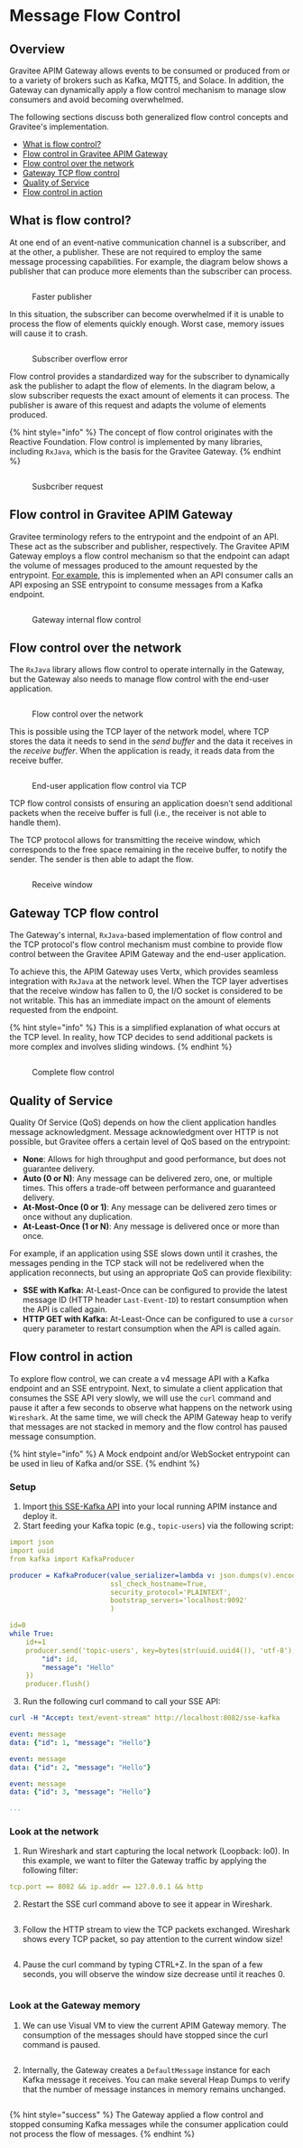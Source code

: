 # Message Flow Control

## Overview

Gravitee APIM Gateway allows events to be consumed or produced from or to a variety of brokers such as Kafka, MQTT5, and Solace. In addition, the Gateway can dynamically apply a flow control mechanism to manage slow consumers and avoid becoming overwhelmed.

The following sections discuss both generalized flow control concepts and Gravitee's implementation.

* [What is flow control?](message-flow-control.md#what-is-flow-control)
* [Flow control in Gravitee APIM Gateway](message-flow-control.md#flow-control-in-gravitee-apim-gateway)
* [Flow control over the network](message-flow-control.md#flow-control-over-the-network)
* [Gateway TCP flow control](message-flow-control.md#gateway-tcp-flow-control)
* [Quality of Service](message-flow-control.md#quality-of-service)
* [Flow control in action](message-flow-control.md#flow-control-in-action)

## What is flow control?

At one end of an event-native communication channel is a subscriber, and at the other, a publisher. These are not required to employ the same message processing capabilities. For example, the diagram below shows a publisher that can produce more elements than the subscriber can process.

<figure><img src="https://slabstatic.com/prod/uploads/6lql0jy7/posts/images/EnYu-G1xgfxjnIPeqDYjW08G.png" alt=""><figcaption><p>Faster publisher</p></figcaption></figure>

In this situation, the subscriber can become overwhelmed if it is unable to process the flow of elements quickly enough. Worst case, memory issues will cause it to crash.

<figure><img src="https://slabstatic.com/prod/uploads/6lql0jy7/posts/images/_sDO4uk4LxRTUzVt8ZhsKXTj.png" alt=""><figcaption><p>Subscriber overflow error</p></figcaption></figure>

Flow control provides a standardized way for the subscriber to dynamically ask the publisher to adapt the flow of elements. In the diagram below, a slow subscriber requests the exact amount of elements it can process. The publisher is aware of this request and adapts the volume of elements produced.

{% hint style="info" %}
The concept of flow control originates with the Reactive Foundation. Flow control is implemented by many libraries, including `RxJava`, which is the basis for the Gravitee Gateway.
{% endhint %}

<figure><img src="https://slabstatic.com/prod/uploads/6lql0jy7/posts/images/E0BAD8zoCKHTwBmzeMK6jZfB.png" alt=""><figcaption><p>Susbcriber request</p></figcaption></figure>

## Flow control in Gravitee APIM Gateway

Gravitee terminology refers to the entrypoint and the endpoint of an API. These act as the subscriber and publisher, respectively. The Gravitee APIM Gateway employs a flow control mechanism so that the endpoint can adapt the volume of messages produced to the amount requested by the entrypoint. [For example](message-flow-control.md#flow-control-in-action), this is implemented when an API consumer calls an API exposing an SSE entrypoint to consume messages from a Kafka endpoint.

<figure><img src="https://slabstatic.com/prod/uploads/6lql0jy7/posts/images/isYWmsCnn0-yl84wke5wcq_T.png" alt=""><figcaption><p>Gateway internal flow control</p></figcaption></figure>

## Flow control over the network

The `RxJava` library allows flow control to operate internally in the Gateway, but the Gateway also needs to manage flow control with the end-user application.

<figure><img src="https://slabstatic.com/prod/uploads/6lql0jy7/posts/images/5avybcxjjeVD4kvENMyfgT5V.png" alt=""><figcaption><p>Flow control over the network</p></figcaption></figure>

This is possible using the TCP layer of the network model, where TCP stores the data it needs to send in the _send buffer_ and the data it receives in the _receive buffer_. When the application is ready, it reads data from the receive buffer.

<figure><img src="https://slabstatic.com/prod/uploads/6lql0jy7/posts/images/DFKJw2dO2pnypqTfItns_8Ic.png" alt=""><figcaption><p>End-user application flow control via TCP</p></figcaption></figure>

TCP flow control consists of ensuring an application doesn’t send additional packets when the receive buffer is full (i.e., the receiver is not able to handle them).&#x20;

The TCP protocol allows for transmitting the receive window, which corresponds to the free space remaining in the receive buffer, to notify the sender. The sender is then able to adapt the flow.

<figure><img src="https://slabstatic.com/prod/uploads/6lql0jy7/posts/images/bozgHpk1hSAywC9sGFKwVOpS.png" alt=""><figcaption><p>Receive window</p></figcaption></figure>

## Gateway TCP flow control

The Gateway's internal, `RxJava`-based implementation of flow control and the TCP protocol's flow control mechanism must combine to provide flow control between the Gravitee APIM Gateway and the end-user application.

To achieve this, the APIM Gateway uses Vertx, which provides seamless integration with `RxJava` at the network level. When the TCP layer advertises that the receive window has fallen to 0, the I/O socket is considered to be not writable. This has an immediate impact on the amount of elements requested from the endpoint.

{% hint style="info" %}
This is a simplified explanation of what occurs at the TCP level. In reality, how TCP decides to send additional packets is more complex and involves sliding windows.
{% endhint %}

<figure><img src="https://slabstatic.com/prod/uploads/6lql0jy7/posts/images/klohIwWYtwgpfPKy0EojPQw6.png" alt=""><figcaption><p>Complete flow control</p></figcaption></figure>

## Quality of Service

Quality Of Service (QoS) depends on how the client application handles message acknowledgment. Message acknowledgment over HTTP is not possible, but Gravitee offers a certain level of QoS based on the entrypoint:

* **None**: Allows for high throughput and good performance, but does not guarantee delivery.
* **Auto (0 or N)**: Any message can be delivered zero, one, or multiple times. This offers a trade-off between performance and guaranteed delivery.
* **At-Most-Once (0 or 1)**: Any message can be delivered zero times or once without any duplication.
* **At-Least-Once (1 or N)**: Any message is delivered once or more than once.

For example, if an application using SSE slows down until it crashes, the messages pending in the TCP stack will not be redelivered when the application reconnects, but using an appropriate QoS can provide flexibility:

* **SSE with Kafka:** At-Least-Once can be configured to provide the latest message ID (HTTP header `Last-Event-ID`) to restart consumption when the API is called again.
* **HTTP GET with Kafka:** At-Least-Once can be configured to use a `cursor` query parameter to restart consumption when the API is called again.

## Flow control in action

To explore flow control, we can create a v4 message API with a Kafka endpoint and an SSE entrypoint. Next, to simulate a client application that consumes the SSE API very slowly, we will use the `curl` command and pause it after a few seconds to observe what happens on the network using `Wireshark`. At the same time, we will check the APIM Gateway heap to verify that messages are not stacked in memory and the flow control has paused message consumption.

{% hint style="info" %}
A Mock endpoint and/or WebSocket entrypoint can be used in lieu of Kafka and/or SSE.
{% endhint %}

### Setup

1. Import [this SSE-Kafka API](https://slabstatic.com/prod/uploads/6lql0jy7/posts/attachments/uHCG\_mgqWRBdrJZzGWfg7gSv.json) into your local running APIM instance and deploy it.
2. Start feeding your Kafka topic (e.g., `topic-users`) via the following script:

```yaml
import json
import uuid
from kafka import KafkaProducer

producer = KafkaProducer(value_serializer=lambda v: json.dumps(v).encode('utf-8'),
                         ssl_check_hostname=True,
                         security_protocol='PLAINTEXT',
                         bootstrap_servers='localhost:9092'
                         )

id=0
while True:
	id+=1
	producer.send('topic-users', key=bytes(str(uuid.uuid4()), 'utf-8'), value={
	    "id": id,
	    "message": "Hello"
	})
	producer.flush()
```

3. Run the following curl command to call your SSE API:

```yaml
curl -H "Accept: text/event-stream" http://localhost:8082/sse-kafka

event: message
data: {"id": 1, "message": "Hello"}

event: message
data: {"id": 2, "message": "Hello"}

event: message
data: {"id": 3, "message": "Hello"}

...
```

### Look at the network

1. Run Wireshark and start capturing the local network (Loopback: lo0). In this example, we want to filter the Gateway traffic by applying the following filter:

```yaml
tcp.port == 8082 && ip.addr == 127.0.0.1 && http
```

2. Restart the SSE curl command above to see it appear in Wireshark.&#x20;

<figure><img src="https://slabstatic.com/prod/uploads/6lql0jy7/posts/images/preload/5yxioH7jsvNMC3ZEWmRv6c7K.png" alt=""><figcaption></figcaption></figure>

3. Follow the HTTP stream to view the TCP packets exchanged. Wireshark shows every TCP packet, so pay attention to the current window size!

<figure><img src="https://slabstatic.com/prod/uploads/6lql0jy7/posts/images/preload/KXYST4VJ9NyRoyqdq9nQvS0q.png" alt=""><figcaption></figcaption></figure>

4. Pause the curl command by typing CTRL+Z. In the span of a few seconds, you will observe the window size decrease until it reaches 0.

<figure><img src="https://slabstatic.com/prod/uploads/6lql0jy7/posts/images/preload/xmzt-p6tSU3PiId5i5z2N6II.png" alt=""><figcaption></figcaption></figure>

### Look at the Gateway memory

1. We can use Visual VM to view the current APIM Gateway memory. The consumption of the messages should have stopped since the curl command is  paused.

<figure><img src="https://slabstatic.com/prod/uploads/6lql0jy7/posts/images/gnXYThJ_vcyWrl-KB4RJ4l7N.png" alt=""><figcaption></figcaption></figure>

2. Internally, the Gateway creates a `DefaultMessage` instance for each Kafka message it receives. You can make several Heap Dumps to verify that the number of message instances in memory remains unchanged.

<figure><img src="https://slabstatic.com/prod/uploads/6lql0jy7/posts/images/2GSgj5iVDHEqcQge9oS2MOLK.png" alt=""><figcaption></figcaption></figure>

{% hint style="success" %}
The Gateway applied a flow control and stopped consuming Kafka messages while the consumer application could not process the flow of messages.
{% endhint %}
